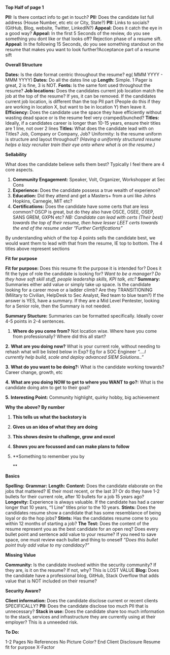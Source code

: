 **Top Half of page 1**

**PII:** Is there contact info to get in touch?
**PII:** Does the candidate list full address (House Number, etc etc or City, State?)
**PII:** Links to socials? (GitHub, Blog, website, Twitter, LinkedIN?)
**Appeal:** Does it catch the eye in a good way?
**Appeal:** In the first 5 Seconds of the review, do you see something you dont like or that looks off? Rejection phase of a resume sift.
**Appeal:** In the following 15 Seconds, do you see something standout on the resume that makes you want to look further?Acceptance part of a resume sift

 

**Overall Structure**

**Dates:** Is the date format centric throughout the resume? eg( MMM YYYY - MMM YYYY)
**Dates:** Do all the dates line up
**Length:** Simple. 1 Pager is great, 2 is fine, 3 is NOT.
**Fonts:** Is the same font used throughout the resume?
**Job locations:** Does the candidates current job location match the job at the top of the resume? If yes, it can be removed. If the candidates current job location, is different than the top PII part (People do this if they are working in location X, but want to be in location Y) then leave it.
**Efficiency:** Does the candidate use the space they have efficiently without wasting dead space or is the resume feel very cramped/bunched?
**Titles:** Ideally, if a candidates career is longer than 10-15 years, ensure their titles are 1 line, not over 2 lines
**Titles:** What does the candidate lead with on Titles? Job, Company or Company, Job?
Uniformity: Is the resume uniform is structure and layout throughout? *(Having a uniformly structured resume helps a lazy recruiter train their eye onto where what is on the resume.)*

 

**Sellability**

What does the candidate believe sells them best? Typically I feel there are 4 core aspects.

1. **Community Engagement:** Speaker, Volt, Organizer, Workshopper at Sec     Cons
2. **Experience:** Does the candidate possess a true wealth of experience?
3. **Education:** Did they attend and get a Masters+ from a uni like Johns Hopkins,     Carnegie, MIT etc?
4. **Certifications:** Does the candidate have some certs that are     less common? OSCP is great, but do they also have OSCE, OSEE, OSEP, SANS     GREM, GXPN etc?
        *NB: Candidate can lead with certs (Their best) towards the top of their     resume, then have lesser LEET certs towards the end of the resume under     “Further Certifications”*

 By understanding which of the top 4 points sells the candidate best, we would want them to lead with that from the resume, IE top to bottom. The 4 titles above represent sections

 **Fit for purpose**

**Fit for purpose:** Does this resume fit the purpose it is intended for? Does it fit the type of role the candidate is looking for? 
*Want to be a manager? Do they have soft skill stuff, people leadership skills, KPI talk, etc?*
**Summary:** Summaries either add value or simply take up space. Is the candidate looking for a career move or a ladder climb? Are they TRANSITIONING (Military to Civilian, HelpDesk to Sec Analyst, Red team to blue team?) If the answer is YES, have a summary. If they are a Mid Level Pentester, looking for a Senior role, then the Summary is not needed. 

**Summary Stucture:** Summaries can be formatted specifically. Ideally cover 4-5 points in 2-4 sentences.

1. **Where do you come from?**
Not location wise. Where have you come from professionally? Where did this all start?

**2.**      **What are you doing now?**
What is your current role, without needing to rehash what will be listed below in Exp? Eg for a SOC Engineer *“....I currently help build, scale and deploy advanced SIEM Solutions..”*

**3.**      **What do you want to be doing?:**  What is the candidate working towards? Career change, growth, etc

**4.**      **What are you doing NOW to get to where you WANT to go?:** What is the candidate doing atm to get to their goal?

**5.**      **Interesting Point:** Community highlight, quirky hobby, big achievement

 **Why the above? By number**

1. **This tells us what the backstory is**
2. **Gives us an idea of what they are doing**
3. **This shows desire to challenge, grow and excel**
4. **Shows you are focussed and can make plans to     follow**
5. **Something to remember you by
        
      
        
   **     


**Basics**

**Spelling:**
**Grammar:**
**Length:**
**Content:** Does the candidate elaborate on the jobs that mattered? IE their most recent, or the last 3? Or do they have 1-2 bullets for their current role, after 10 bullets for a job 15 years ago?
**Longevity:** Experience is always valuable. If the candidate has had a career longer that 10 years, “1 Line” titles prior to the 10 years. 
**Stints:** Does the candidates resume show a candidate that has some resemblance of being loyal or do the hop jobs?
**Stints:** Has the candidates resume come to you within 12 months of starting a job?
**The Test:** Does the content of the resume represent you as the best candidate for an open req? Does every bullet point and sentence add value to your resume? If you need to save space, one must review each bullet and thing to oneself *“Does this bullet point truly add value to my candidacy?”*

 

**Missing Value**

**Community:** Is the candidate involved within the security community? If they are, is it on the resume? If not, why? This is LOST VALUE
**Blog:** Does the candidate have a professional blog, GitHub, Stack Overflow that adds value that is NOT included on their resume?

 

**Security Aware?**

**Client information:** Does the candidate disclose current or recent clients SPECIFICALLY? 
**PII:** Does the candidate disclose too much PII that is unnecessary?
**Stack in use:** Does the candidate share too much information to the stack, services and infrastructure they are currently using at their employer? This is a unneeded risk.

 

**To Do:**
 

1-2 Pages
No References
No Picture
Color?
End Client Disclosure
Resume fit for purpose
X-Factor

 
